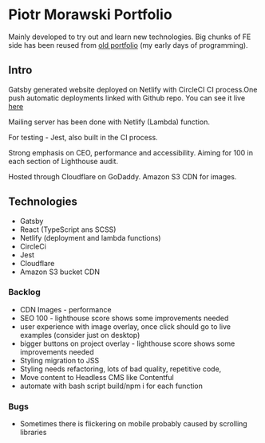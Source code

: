 # Piotr Morawski Portfolio

Mainly developed to try out and learn new technologies. Big chunks of FE side has been reused from [old portfolio](https://github.com/morawskiOZ/Portfolio) (my early days of programming).

## Intro

Gatsby generated website deployed on Netlify with CircleCI CI process.One push automatic deployments linked with Github repo. You can see it live [here](https://morawski.online)

Mailing server has been done with Netlify (Lambda) function.

For testing - Jest, also built in the CI process.

Strong emphasis on CEO, performance and accessibility. Aiming for 100 in each section of Lighthouse audit.

Hosted through Cloudflare on GoDaddy. Amazon S3 CDN for images.

## Technologies

- Gatsby
- React (TypeScript ans SCSS)
- Netlify (deployment and lambda functions)
- CircleCi
- Jest
- Cloudflare
- Amazon S3 bucket CDN

### Backlog

- CDN Images -  performance
- SEO 100  - lighthouse score shows some improvements needed
- user experience with image overlay, once click should go to live examples (consider just on desktop)
- bigger buttons on project overlay - lighthouse score shows some improvements needed
- Styling migration to JSS
- Styling needs refactoring, lots of bad quality, repetitive code,
- Move content to Headless CMS like Contentful
- automate with bash script build/npm i for each function


### Bugs

- Sometimes there is flickering on mobile probably caused by scrolling libraries
